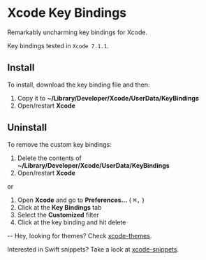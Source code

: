 # Xcode Key Bindings
Remarkably uncharming key bindings for Xcode.

Key bindings tested in `Xcode 7.1.1`.

## Install

To install, download the key binding file and then:

1. Copy it to **~/Library/Developer/Xcode/UserData/KeyBindings**
2. Open/restart **Xcode**

## Uninstall

To remove the custom key bindings:

1. Delete the contents of **~/Library/Developer/Xcode/UserData/KeyBindings**
2. Open/restart **Xcode**

or

1. Open **Xcode** and go to **Preferences...** ( <kbd>⌘</kbd><kbd>,</kbd> )
2. Click at the **Key Bindings** tab
3. Select the **Customized** filter
4. Click at the key binding and hit delete

--
Hey, looking for themes? Check [xcode-themes](https://github.com/adrfer/xcode-themes).

Interested in Swift snippets? Take a look at [xcode-snippets](https://github.com/adrfer/xcode-snippets).
